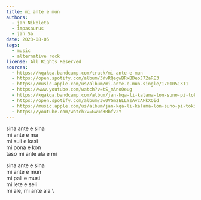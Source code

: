 ```yaml
---
title: mi ante e mun
authors:
  - jan Nikoleta
  - impasaurus
  - jan Sa
date: 2023-08-05
tags:
  - music
  - alternative rock
license: All Rights Reserved
sources:
  - https://kqakqa.bandcamp.com/track/mi-ante-e-mun
  - https://open.spotify.com/album/3YvRQegwBRxBDeoJ72aRE3
  - https://music.apple.com/us/album/mi-ante-e-mun-single/1701051311
  - https://www.youtube.com/watch?v=tS_mAnoOeug
  - https://kqakqa.bandcamp.com/album/jan-kqa-li-kalama-lon-suno-pi-toki-pona-lon-tenpo-sike-nanpa-2023
  - https://open.spotify.com/album/3w0VGm2ELLYzAvcAFkXOid
  - https://music.apple.com/us/album/jan-kqa-li-kalama-lon-suno-pi-toki-pona-lon-tenpo-sike/1703886265
  - https://youtube.com/watch?v=Gwud3RbfV2Y
---
```


sina ante e sina  \
mi ante e ma  \
mi suli e kasi  \
mi pona e kon  \
taso mi ante ala e mi

sina ante e sina  \
mi ante e mun  \
mi pali e musi  \
mi lete e seli  \
mi ale, mi ante ala  \
